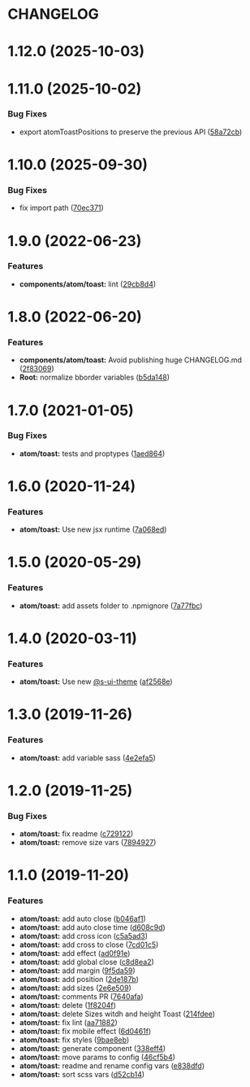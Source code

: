 # CHANGELOG

# 1.12.0 (2025-10-03)



# 1.11.0 (2025-10-02)


### Bug Fixes

* export atomToastPositions to preserve the previous API ([58a72cb](https://github.com/SUI-Components/sui-components/commit/58a72cbec30e5ebda9ed0b0eb63e0ab89f39e1e9))



# 1.10.0 (2025-09-30)


### Bug Fixes

* fix import path ([70ec371](https://github.com/SUI-Components/sui-components/commit/70ec3716c9052a2f76cc29fad1d8ea157cbe187f))



# 1.9.0 (2022-06-23)


### Features

* **components/atom/toast:** lint ([29cb8d4](https://github.com/SUI-Components/sui-components/commit/29cb8d4e1cce6794f9c7bd3cff495985f3ae3405))



# 1.8.0 (2022-06-20)


### Features

* **components/atom/toast:** Avoid publishing huge CHANGELOG.md ([2f83069](https://github.com/SUI-Components/sui-components/commit/2f83069c108a9455f4f8138afe308bb578f72a17))
* **Root:** normalize bborder variables ([b5da148](https://github.com/SUI-Components/sui-components/commit/b5da1482ca96b523f0c168c7040783ce78a7f14d))



# 1.7.0 (2021-01-05)


### Bug Fixes

* **atom/toast:** tests and proptypes ([1aed864](https://github.com/SUI-Components/sui-components/commit/1aed8640853131cd3f5a8a94d17cfd6e8eadd151))



# 1.6.0 (2020-11-24)


### Features

* **atom/toast:** Use new jsx runtime ([7a068ed](https://github.com/SUI-Components/sui-components/commit/7a068edf4b5b07893f4af60d853206ed7a7a8767))



# 1.5.0 (2020-05-29)


### Features

* **atom/toast:** add assets folder to .npmignore ([7a77fbc](https://github.com/SUI-Components/sui-components/commit/7a77fbcb2358ea9f74991efe723741e992c3be34))



# 1.4.0 (2020-03-11)


### Features

* **atom/toast:** Use new [@s-ui-theme](https://github.com/s-ui-theme) ([af2568e](https://github.com/SUI-Components/sui-components/commit/af2568e484894fa3c307496bfe2523e890b27d66))



# 1.3.0 (2019-11-26)


### Features

* **atom/toast:** add variable sass ([4e2efa5](https://github.com/SUI-Components/sui-components/commit/4e2efa5c5f4cc2bc23706aa640028286337630a7))



# 1.2.0 (2019-11-25)


### Bug Fixes

* **atom/toast:** fix readme ([c729122](https://github.com/SUI-Components/sui-components/commit/c729122cbf9d5c64ca864abe16828e1eedddfc2f))
* **atom/toast:** remove size vars ([7894927](https://github.com/SUI-Components/sui-components/commit/78949271875c8919e946dcea5dbccc481bbfb512))



# 1.1.0 (2019-11-20)


### Features

* **atom/toast:** add auto close ([b046af1](https://github.com/SUI-Components/sui-components/commit/b046af1c850520364484390b5b8b42595a51bd62))
* **atom/toast:** add auto close time ([d608c9d](https://github.com/SUI-Components/sui-components/commit/d608c9d238f7104ee380ca0dc75b8ef0ce783545))
* **atom/toast:** add cross icon ([c5a5ad3](https://github.com/SUI-Components/sui-components/commit/c5a5ad382a844aaf8693ba93c5c51643d8d97e8e))
* **atom/toast:** add cross to close ([7cd01c5](https://github.com/SUI-Components/sui-components/commit/7cd01c59f09a96ad361d639c113e9ac6c6b2aea9))
* **atom/toast:** add effect ([ad0f91e](https://github.com/SUI-Components/sui-components/commit/ad0f91e83b6bd2a75bc1b7ee781523725eacdcb2))
* **atom/toast:** add global close ([c8d8ea2](https://github.com/SUI-Components/sui-components/commit/c8d8ea2e8b42d8cb5cf9da57bb66cf655f79c658))
* **atom/toast:** add margin ([9f5da59](https://github.com/SUI-Components/sui-components/commit/9f5da595b14db2fa74488ac843c81d3427fe586b))
* **atom/toast:** add position ([2de187b](https://github.com/SUI-Components/sui-components/commit/2de187bfcd613a4f605ca7d1d47a5b47f880f088))
* **atom/toast:** add sizes ([2e6e509](https://github.com/SUI-Components/sui-components/commit/2e6e50907c3db45f2c79466030881224b41fbad8))
* **atom/toast:** comments PR ([7640afa](https://github.com/SUI-Components/sui-components/commit/7640afa9079f11dd703944e703dfb654c3f97fbf))
* **atom/toast:** delete ([1f8204f](https://github.com/SUI-Components/sui-components/commit/1f8204f9072cceeccf62bcec16fcec61db0cb64b))
* **atom/toast:** delete Sizes witdh and height Toast ([214fdee](https://github.com/SUI-Components/sui-components/commit/214fdee741db347512294f23534c46dc092af19a))
* **atom/toast:** fix lint ([aa71882](https://github.com/SUI-Components/sui-components/commit/aa718827ba51e0f3d597df698cdfc5f931703837))
* **atom/toast:** fix mobile effect ([6d0461f](https://github.com/SUI-Components/sui-components/commit/6d0461fc41ce6dc772cc2d6d0fddb3cb2a93d5da))
* **atom/toast:** fix styles ([9bae8eb](https://github.com/SUI-Components/sui-components/commit/9bae8eb791d899160af042dcf478fa665f385234))
* **atom/toast:** generate component ([338eff4](https://github.com/SUI-Components/sui-components/commit/338eff4927ea37496a19beabeb0adbf60dec7b9e))
* **atom/toast:** move params to config ([46cf5b4](https://github.com/SUI-Components/sui-components/commit/46cf5b42f4ea7cf54634cbff8ed94ab7a3f79a14))
* **atom/toast:** readme and rename config vars ([e838dfd](https://github.com/SUI-Components/sui-components/commit/e838dfd20ce90a0ba3ae3c5a3d85f80ce25b000d))
* **atom/toast:** sort scss vars ([d52cb14](https://github.com/SUI-Components/sui-components/commit/d52cb14caca2a07109fb0bc9b642cb423543ac31))